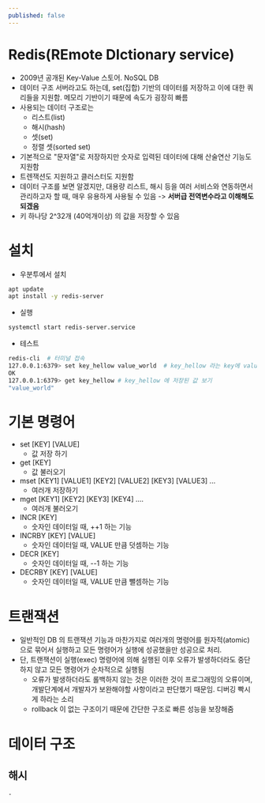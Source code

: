 ```yaml
---
published: false
---
```

# Redis(REmote DIctionary service)
  - 2009년 공개된 Key-Value 스토어. NoSQL DB
  - 데이터 구조 서버라고도 하는데, set(집합) 기반의 데이터를 저장하고 이에 대한 쿼리들을 지원함. 메모리 기반이기 때문에 속도가 굉장히 빠름
  - 사용되는 데이터 구조로는
    - 리스트(list)
    - 해시(hash)
    - 셋(set)
    - 정렬 셋(sorted set)
  - 기본적으로 "문자열"로 저장하지만 숫자로 입력된 데이터에 대해 산술연산 기능도 지원함 
  - 트렌잭션도 지원하고 클러스터도 지원함
  - 데이터 구조를 보면 알겠지만, 대용량 리스트, 해시 등을 여러 서비스와 연동하면서 관리하고자 할 때, 매우 유용하게 사용될 수 있음 -> **서버급 전역변수라고 이해해도 되겠음**
  - 키 하나당 2^32개 (40억개이상) 의 값을 저장할 수 있음
  
  
# 설치
  - 우분투에서 설치
  ~~~bash
  apt update
  apt install -y redis-server
  ~~~
  - 실행
  ~~~bash
  systemctl start redis-server.service
  ~~~
  - 테스트 
  ~~~bash
  redis-cli  # 터미널 접속
  127.0.0.1:6379> set key_hellow value_world  # key_hellow 라는 key에 value_world 값을 저장
  OK
  127.0.0.1:6379> get key_hellow # key_hellow 에 저장된 값 보기
  "value_world"
  ~~~
 
# 기본 명령어 
  - set [KEY] [VALUE]
    - 값 저장 하기
  - get [KEY]
    - 값 불러오기
  - mset [KEY1] [VALUE1] [KEY2] [VALUE2] [KEY3] [VALUE3] ... 
    - 여러개 저장하기
  - mget [KEY1] [KEY2] [KEY3] [KEY4] ....
    - 여러개 불러오기
  - INCR [KEY] 
    - 숫자인 데이터일 때, ++1 하는 기능
  - INCRBY [KEY] [VALUE]
    - 숫자인 데이터일 때, VALUE 만큼 덧셈하는 기능
  - DECR [KEY] 
    - 숫자인 데이터일 때, --1 하는 기능
  - DECRBY [KEY] [VALUE]
    - 숫자인 데이터일 때, VALUE 만큼 뺄셈하는 기능
    
# 트랜잭션
  - 일반적인 DB 의 트랜잭션 기능과 마찬가지로 여러개의 명령어를 원자적(atomic) 으로 묶어서 실행하고 모든 명령어가 실행에 성공했을만 성공으로 처리.
  - 단, 트랜잭션이 실행(exec) 명령어에 의해 실행된 이후 오류가 발생하더라도 중단하지 않고 모든 명령어가 순차적으로 실행됨
    - 오류가 발생하더라도 롤백하지 않는 것은 이러한 것이 프로그래밍의 오류이며, 개발단계에서 개발자가 보완해야할 사항이라고 판단했기 때문임. 디버깅 빡시게 하라는 소리
    - rollback 이 없는 구조이기 때문에 간단한 구조로 빠른 성능을 보장해줌

# 데이터 구조
  ## 해시
    - 